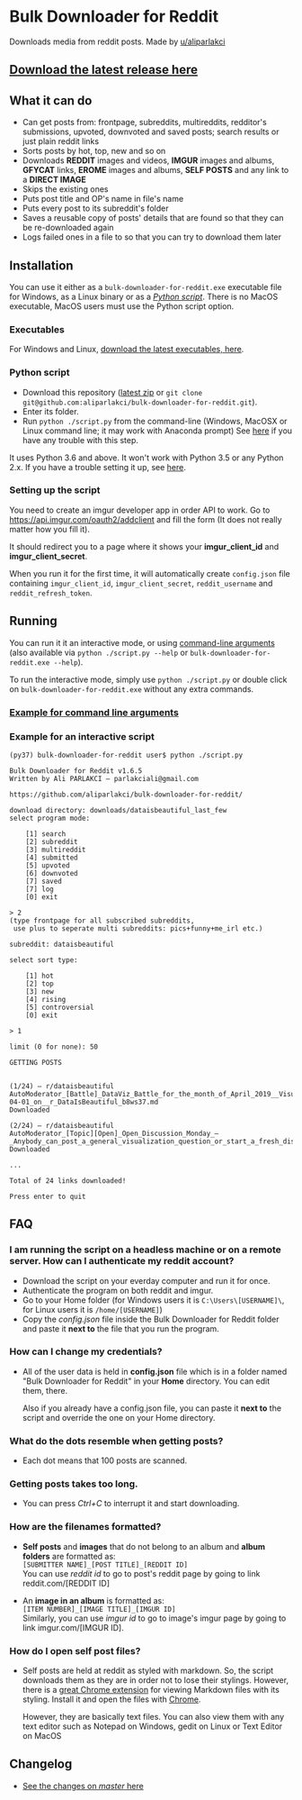 # Bulk Downloader for Reddit

Downloads media from reddit posts. Made by [u/aliparlakci](https://reddit.com/u/aliparlakci)

## [Download the latest release here](https://github.com/aliparlakci/bulk-downloader-for-reddit/releases/latest)

## What it can do

- Can get posts from: frontpage, subreddits, multireddits, redditor's submissions, upvoted, downvoted and saved posts; search results or just plain reddit links
- Sorts posts by hot, top, new and so on
- Downloads **REDDIT** images and videos, **IMGUR** images and albums, **GFYCAT** links, **EROME** images and albums, **SELF POSTS** and any link to a **DIRECT IMAGE**
- Skips the existing ones
- Puts post title and OP's name in file's name
- Puts every post to its subreddit's folder
- Saves a reusable copy of posts' details that are found so that they can be re-downloaded again
- Logs failed ones in a file to so that you can try to download them later

## Installation

You can use it either as a `bulk-downloader-for-reddit.exe` executable file for Windows, as a Linux binary or as a *[Python script](#python-script)*. There is no MacOS executable, MacOS users must use the Python script option. 

### Executables

For Windows and Linux, [download the latest executables, here](https://github.com/aliparlakci/bulk-downloader-for-reddit/releases/latest).

### Python script

* Download this repository ([latest zip](https://github.com/aliparlakci/bulk-downloader-for-reddit/archive/master.zip) or `git clone git@github.com:aliparlakci/bulk-downloader-for-reddit.git`).
* Enter its folder.
* Run `python ./script.py` from the command-line (Windows, MacOSX or Linux command line; it may work with Anaconda prompt) See [here](docs/INTERPRET_FROM_SOURCE.md#finding-the-correct-keyword-for-python) if you have any trouble with this step.

It uses Python 3.6 and above. It won't work with Python 3.5 or any Python 2.x. If you have a trouble setting it up, see [here](docs/INTERPRET_FROM_SOURCE.md).


### Setting up the script

You need to create an imgur developer app in order API to work. Go to https://api.imgur.com/oauth2/addclient and fill the form (It does not really matter how you fill it).

It should redirect you to a page where it shows your **imgur_client_id** and **imgur_client_secret**.

When you run it for the first time, it will automatically create `config.json` file containing `imgur_client_id`, `imgur_client_secret`, `reddit_username` and `reddit_refresh_token`.


## Running

You can run it it an interactive mode, or using [command-line arguments](docs/COMMAND_LINE_ARGUMENTS.md) (also available via `python ./script.py --help` or `bulk-downloader-for-reddit.exe --help`).

To run the interactive mode, simply use `python ./script.py` or double click on `bulk-downloader-for-reddit.exe` without any extra commands.

### [Example for command line arguments](docs/COMMAND_LINE_ARGUMENTS.md#examples)

### Example for an interactive script

```
(py37) bulk-downloader-for-reddit user$ python ./script.py

Bulk Downloader for Reddit v1.6.5
Written by Ali PARLAKCI – parlakciali@gmail.com

https://github.com/aliparlakci/bulk-downloader-for-reddit/

download directory: downloads/dataisbeautiful_last_few
select program mode:

    [1] search
    [2] subreddit
    [3] multireddit
    [4] submitted
    [5] upvoted
    [6] downvoted
    [7] saved
    [7] log
    [0] exit

> 2
(type frontpage for all subscribed subreddits,
 use plus to seperate multi subreddits: pics+funny+me_irl etc.)

subreddit: dataisbeautiful

select sort type:

    [1] hot
    [2] top
    [3] new
    [4] rising
    [5] controversial
    [0] exit

> 1

limit (0 for none): 50

GETTING POSTS


(1/24) – r/dataisbeautiful
AutoModerator_[Battle]_DataViz_Battle_for_the_month_of_April_2019__Visualize_the_April_Fool's_Prank_for_2019-04-01_on__r_DataIsBeautiful_b8ws37.md
Downloaded

(2/24) – r/dataisbeautiful
AutoModerator_[Topic][Open]_Open_Discussion_Monday_—_Anybody_can_post_a_general_visualization_question_or_start_a_fresh_discussion!_bg1wej.md
Downloaded

...

Total of 24 links downloaded!

Press enter to quit
```


## FAQ

### I am running the script on a headless machine or on a remote server. How can I authenticate my reddit account?
- Download the script on your everday computer and run it for once.
- Authenticate the program on both reddit and imgur.
- Go to your Home folder (for Windows users it is `C:\Users\[USERNAME]\`, for Linux users it is `/home/[USERNAME]`)
- Copy the *config.json* file inside the Bulk Downloader for Reddit folder and paste it **next to** the file that you run the program.

### How can I change my credentials?
- All of the user data is held in **config.json** file which is in a folder named "Bulk Downloader for Reddit" in your **Home** directory. You can edit them, there.  

  Also if you already have a config.json file, you can paste it **next to** the script and override the one on your Home directory. 

### What do the dots resemble when getting posts?
- Each dot means that 100 posts are scanned.

### Getting posts takes too long.
- You can press *Ctrl+C* to interrupt it and start downloading.

### How are the filenames formatted?
- **Self posts** and **images** that do not belong to an album and **album folders** are formatted as:  
  `[SUBMITTER NAME]_[POST TITLE]_[REDDIT ID]`  
  You can use *reddit id* to go to post's reddit page by going to link reddit.com/[REDDIT ID]

- An **image in an album** is formatted as:  
  `[ITEM NUMBER]_[IMAGE TITLE]_[IMGUR ID]`  
  Similarly, you can use *imgur id* to go to image's imgur page by going to link imgur.com/[IMGUR ID].

### How do I open self post files?
- Self posts are held at reddit as styled with markdown. So, the script downloads them as they are in order not to lose their stylings.
  However, there is a [great Chrome extension](https://chrome.google.com/webstore/detail/markdown-viewer/ckkdlimhmcjmikdlpkmbgfkaikojcbjk) for viewing Markdown files with its styling. Install it and open the files with [Chrome](https://www.google.com/intl/tr/chrome/).  

  However, they are basically text files. You can also view them with any text editor such as Notepad on Windows, gedit on Linux or Text Editor on MacOS

## Changelog

* [See the changes on *master* here](docs/CHANGELOG.md)
